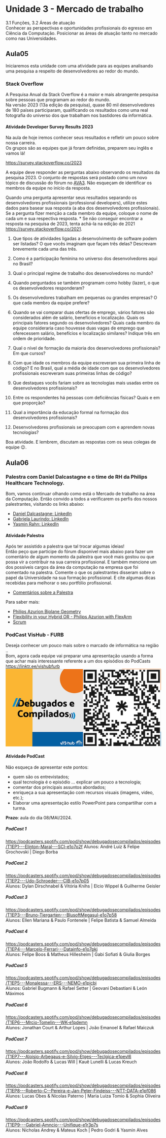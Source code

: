# Unidade 3 - Mercado de trabalho

3.1 Funções, 3.2 Áreas de atuação  
Conhecer as perspectivas e oportunidades profissionais do egresso em Ciência da Computação. Posicionar as áreas de atuação tanto no mercado como nas Universidades.  

## Aula05

Iniciaremos esta unidade com uma atividade para as equipes analisando uma pesquisa a respeito de desenvolvedores ao redor do mundo.

### Stack Overflow

A Pesquisa Anual da Stack Overflow é a maior e mais abrangente pesquisa sobre pessoas que programam ao redor do mundo.  
Na versão 2023 (13a edição da pesquisa), quase 80 mil desenvolvedores de 180 países participaram, qualificando os resultados como uma real fotografia do universo dos que trabalham nos bastidores da informática.  

#### Atividade Developer Survey Results 2023

Na aula de hoje iremos conhecer seus resultados e refletir um pouco sobre nossa carreira.  
Os grupos são as equipes que já foram definidas, preparem seu inglês e vamos lá!  

<https://survey.stackoverflow.co/2023>  

A equipe deve responder as perguntas abaixo observando os resultados da pesquisa 2023. O conjunto de respostas será postado como um novo tópico de discussão do fórum no [AVA3](<https://ava3.furb.br/mod/assign/view.php?id=904311> "AVA3"). Não esqueçam de identificar os membros da equipe no início da resposta.  

Quando uma pergunta apresentar seus resultados separando os desenvolvedores profissionais (professional developers), utilize estes dados para basear sua resposta (a aba dos desenvolvedores profissionais). Se a pergunta fizer menção a cada membro da equipe, coloque o nome de cada um e sua respectiva resposta. * Se não conseguir encontrar a resposta na pesquisa de 2023, tenta achá-la na edição de 2021 <https://survey.stackoverflow.co/2021>.

1. Que tipos de atividades ligadas a desenvolvimento de software podem ser listadas? O que vocês imaginam que façam três delas? Descrevam brevemente cada uma das três.  

2. Como é a participação feminina no universo dos desenvolvedores aqui no Brasil?  

3. Qual o principal regime de trabalho dos desenvolvedores no mundo?  

4. Quando perguntados se também programam como hobby (lazer), o que os desenvolvedores responderam?  

5. Os desenvolvedores trabalham em pequenas ou grandes empresas? O que cada membro da equipe prefere?  

6. Quando se vai comparar duas ofertas de emprego, vários fatores são considerados além de salário, benefícios e localização. Quais os principais fatores segundo os desenvolvedores? Quais cada membro da equipe consideraria caso houvesse duas vagas de emprego que oferecessem salário, benefícios e localização similares? Indique três em ordem de prioridade.  

7. Qual o nível de formação da maioria dos desenvolvedores profissionais? Em que cursos?  

8. Com que idade os membros da equipe escreveram sua primeira linha de código? E no Brasil, qual a média de idade com que os desenvolvedores profissionais escreveram suas primeiras linhas de código?  

9. Que destaques vocês fariam sobre as tecnologias mais usadas entre os desenvolvedores profissionais?  

10. Entre os respondentes há pessoas com deficiências físicas? Quais e em que proporção?  

11. Qual a importância da educação formal na formação dos desenvolvedores profissionais?  

12. Desenvolvedores profissionais se preocupam com e aprendem novas tecnologias?  

Boa atividade. E lembrem, discutam as respostas com os seus colegas de equipe 😉.

## Aula06

### Palestra com Daniel Dalcastagne e o time de RH da Philips Healthcare Technology.

<!--
No dia 17/04/2024, teremos uma conversa com o Gerente de Pesquisa e Desenvolvimento da Philips, Daniel Dalcastagne. Ele abordará aspectos do cotidiano de uma equipe de desenvolvimento de software em uma empresa de grande porte. Além de muitas dicas para o desenvolvimento da carreira em TI. 
-->

Bom, vamos continuar olhando como está o Mercado de trabalho na área da Computação. Então convido a todos a verificarem os perfis dos nossos palestrantes, visitando os links abaixo:

- [Daniel Dalcastagne: LinkedIn](<https://www.linkedin.com/in/daniel-dalcastagne-a35b1623/> "Daniel Dalcastagne: LinkedIn")  
- [Gabriela Laurindo: LinkedIn](<https://www.linkedin.com/in/gabrielalaurindo/> "Gabriela Laurindo: LinkedIn")  
- [Yasmin Rahn: LinkedIn](<https://www.linkedin.com/in/yasmin-rahn-768197153/> "Yasmin Rahn: LinkedIn")  


#### Atividade Palestra

Após ter assistido a palestra que tal trocar algumas ideias!  
Então peço que participe do fórum disponível mais abaixo para fazer um comentário de algum momento da palestra que você mais gostou ou que possa vir a contribuir na sua carreira profissional. E também mencione um dos possíveis cargos da área da computação na empresa que foi comentado na palestra. Comente o que os palestrantes disseram sobre o papel da Universidade na sua formação profissional. E cite algumas dicas recebidas para melhorar o seu portfólio profissional.  

- [Comentários sobre a Palestra](<https://ava3.furb.br/mod/assign/view.php?id=904312> "Comentários sobre a Palestra")  

Para saber mais:  

- [Philips Azurion Biplane Geometry](<https://youtu.be/E3Us_kox5Ac> "Philips Azurion Biplane Geometry")  
- [Flexibility in your Hybrid OR - Philips Azurion with FlexArm](<https://youtu.be/L78UxTsdGjM> "Flexibility in your Hybrid OR - Philips Azurion with FlexArm")  
- [Scrum](<https://pt.wikipedia.org/wiki/Scrum_(desenvolvimento_de_software)> "Scrum")  

### PodCast VisHub - FURB

Deseja conhecer um pouco mais sobre o marcado de informática na região ..  
Bom, agora cada equipe vai preparar uma apresentação usando a forma que achar mais interessante referente a um dos episódios do PodCasts <https://linktr.ee/vishubfurb>  
![DebugadosCompilados](DebugadosCompilados.png "DebugadosCompilados")  

#### Atividade PodCast

Não esqueça de apresentar este pontos:

- quem são os entrevistados;
- qual tecnologia é o episódio ... explicar um pouco a tecnologia;
- comentar dos principais assuntos abordados; 
- enriqueça a sua apresentação com recursos visuais (imagens, video, etc.);
- Elaborar uma apresentação estilo PowerPoint para compartilhar com a turma.

**Prazo**: aula do dia 08/MAI/2024.  

##### PodCast 1
<https://podcasters.spotify.com/pod/show/debugadosecompilados/episodes/T1EP1---Elinton-Maral---SCI-e1o7o2f>
Alunos: André Luiz & Felipe Grochovski | Diego Borba

##### PodCast 2
<https://podcasters.spotify.com/pod/show/debugadosecompilados/episodes/T1EP2---Udo-Schroeder---CIB-e1o7p05>  
Alunos: Dylan Dirschnabel & Vitória Knihs | Elcio Wippel & Guilherme Geisler

##### PodCast 3
<https://podcasters.spotify.com/pod/show/debugadosecompilados/episodes/T1EP3---Bruno-Tiergarten---BlusoftMegasul-e1o7p58>  
Alunos: Ellen Mariana & Paulo Fontenele | Felipe Batista & Samuel Almeida

##### PodCast 4
<https://podcasters.spotify.com/pod/show/debugadosecompilados/episodes/T1EP4---Marcelo-Ferrari---Datainfo-e1o7pkj>  
Alunos: Felipe Boos & Matheus Hillesheim | Gabi Sofiati & Giulia Borges

##### PodCast 5
<https://podcasters.spotify.com/pod/show/debugadosecompilados/episodes/T1EP5---Monalessa---ERS---NEMO-e1pjcbi>  
Alunos: Gabriel Bugmann & Rafael Setter | Geovani Debastiani & León Máximos

##### PodCast 6
<https://podcasters.spotify.com/pod/show/debugadosecompilados/episodes/T1EP6---Mrcio-Tomelin---WK-e1pdemn>  
Alunos: Jonathan Court & Arthur Lopes | João Emanoel & Rafael Maiczuk

##### PodCast 7
<https://podcasters.spotify.com/pod/show/debugadosecompilados/episodes/T1EP7---Aloisio-Arbegaus-e-Silvio-Etges---Teclgica-e1pevl6>  
Alunos: João Rodolfo & Lucas Will | Kauê Lunelli & Lucas Kreuch

##### PodCast 8
<https://podcasters.spotify.com/pod/show/debugadosecompilados/episodes/T1EP8---Roberto-C--Pereira-e-Jan-Peter-Findeiss---NTT-DATA-e1pf086>  
Alunos: Lucas Obes & Nicolas Paterno | Maria Luiza Tomio & Sophia Oliveira

##### PodCast 9
<https://podcasters.spotify.com/pod/show/debugadosecompilados/episodes/T1EP9---Gabriel-Amncio---Unifique-e1r3p7s>  
Alunos: Nicholas Andrey & Mateus Koch | Pedro Godri & Yasmin Alves
